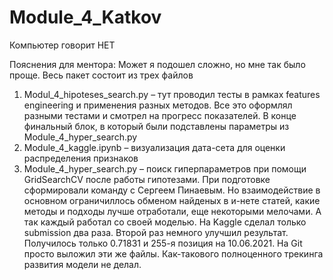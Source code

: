 # Module_4_Katkov
Компьютер говорит НЕТ

Пояснения для ментора:
Может я подошел сложно, но мне так было проще. Весь пакет состоит из трех файлов

1.	Modul_4_hipoteses_search.py – тут проводил тесты в рамках features engineering и применения разных методов. Все это оформлял разными тестами и смотрел на прогресс показателей. В конце финальный блок, в который были подставлены параметры из Module_4_hyper_search.py
2.	Module_4_kaggle.ipynb – визуализация дата-сета для оценки распределения признаков
3.	Module_4_hyper_search.py – поиск гиперпараметров при помощи GridSearchCV после работы гипотезами.
При подготовке сформировали команду с Сергеем Пинаевым. Но взаимодействие в основном ограничиллось обменом найденых в и-нете статей, какие методы и подходы лучше отработали, еще некоторыми мелочами. А так каждый работал со своей моделью.
На Kaggle сделал только submission два раза. Второй раз немного улучшил результат. Получилось только 0.71831 и 255-я позиция на 10.06.2021.
На Git просто выложил эти же файлы. Как-такового полноценного трекинга развития модели не делал.

